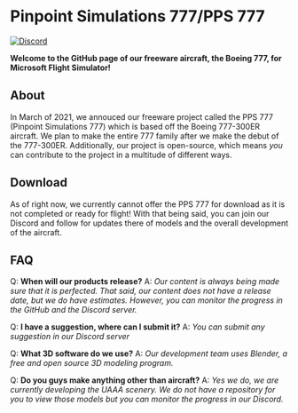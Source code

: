# Pinpoint Simulations 777/PPS 777

[![Discord](https://img.shields.io/discord/807148974745714709.png?label=&logo=discord&logoColor=ffffff&color=7389D8&labelColor=6A7EC2)](https://discord.gg/MdtbBnVK9Y)

**Welcome to the GitHub page of our freeware aircraft, the Boeing 777, for Microsoft Flight Simulator!**

## About

In March of 2021, we annouced our freeware project called the PPS 777 (Pinpoint Simulations 777) which is based off the Boeing 777-300ER aircraft. We plan to make the entire 777 family after we make the debut of the 777-300ER. Additionally, our project is open-source, which means *you* can contribute to the project in a multitude of different ways.

## Download

As of right now, we currently cannot offer the PPS 777 for download as it is not completed or ready for flight! With that being said, you can join our Discord and follow for updates there of models and the overall development of the aircraft.


## FAQ

Q: **When will our products release?**
A: *Our content is always being made sure that it is perfected. That said, our content does not have a release date, but we do have estimates. However, you can monitor the progress in the GitHub and the Discord server.*

Q: **I have a suggestion, where can I submit it?**
A: *You can submit any suggestion in our Discord server*

Q: **What 3D software do we use?**
A: *Our development team uses Blender, a free and open source 3D modeling program.*

Q: **Do you guys make anything other than aircraft?**
A: *Yes we do, we are currently developing the UAAA scenery. We do not have a repository for you to view those models but you can monitor the progress in our Discord.*


